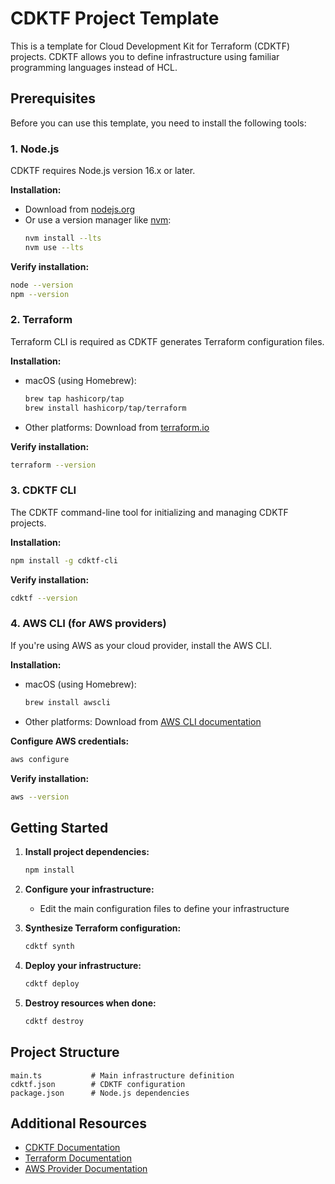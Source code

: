 # CDKTF Project Template

This is a template for Cloud Development Kit for Terraform (CDKTF) projects. CDKTF allows you to define infrastructure using familiar programming languages instead of HCL.

## Prerequisites

Before you can use this template, you need to install the following tools:

### 1. Node.js

CDKTF requires Node.js version 16.x or later.

**Installation:**

- Download from [nodejs.org](https://nodejs.org/)
- Or use a version manager like [nvm](https://github.com/nvm-sh/nvm):
  ```bash
  nvm install --lts
  nvm use --lts
  ```

**Verify installation:**

```bash
node --version
npm --version
```

### 2. Terraform

Terraform CLI is required as CDKTF generates Terraform configuration files.

**Installation:**

- macOS (using Homebrew):
  ```bash
  brew tap hashicorp/tap
  brew install hashicorp/tap/terraform
  ```
- Other platforms: Download from [terraform.io](https://www.terraform.io/downloads)

**Verify installation:**

```bash
terraform --version
```

### 3. CDKTF CLI

The CDKTF command-line tool for initializing and managing CDKTF projects.

**Installation:**

```bash
npm install -g cdktf-cli
```

**Verify installation:**

```bash
cdktf --version
```

### 4. AWS CLI (for AWS providers)

If you're using AWS as your cloud provider, install the AWS CLI.

**Installation:**

- macOS (using Homebrew):
  ```bash
  brew install awscli
  ```
- Other platforms: Download from [AWS CLI documentation](https://aws.amazon.com/cli/)

**Configure AWS credentials:**

```bash
aws configure
```

**Verify installation:**

```bash
aws --version
```

## Getting Started

1. **Install project dependencies:**

   ```bash
   npm install
   ```

2. **Configure your infrastructure:**
   - Edit the main configuration files to define your infrastructure

3. **Synthesize Terraform configuration:**

   ```bash
   cdktf synth
   ```

4. **Deploy your infrastructure:**

   ```bash
   cdktf deploy
   ```

5. **Destroy resources when done:**
   ```bash
   cdktf destroy
   ```

## Project Structure

```
main.ts           # Main infrastructure definition
cdktf.json        # CDKTF configuration
package.json      # Node.js dependencies
```

## Additional Resources

- [CDKTF Documentation](https://developer.hashicorp.com/terraform/cdktf)
- [Terraform Documentation](https://www.terraform.io/docs)
- [AWS Provider Documentation](https://registry.terraform.io/providers/hashicorp/aws/latest/docs)
